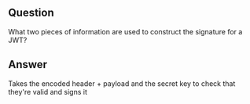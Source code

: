 ## Question

What two pieces of information are used to construct the signature for a JWT?

## Answer

Takes the encoded header + payload and the secret key to check that they're valid and signs it